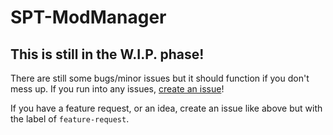 # SPT-ModManager

## This is still in the W.I.P. phase!

There are still some bugs/minor issues but it should function if you don't mess up.
If you run into any issues, [create an issue](https://github.com/papershredder432/SPT-ModManager/issues/new)!

If you have a feature request, or an idea, create an issue like above but with the label of `feature-request`.
